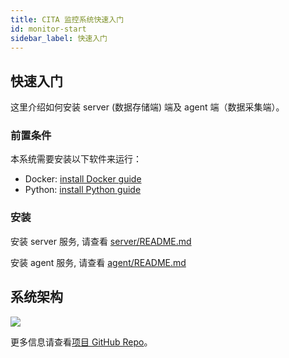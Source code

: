 ```yaml
---
title: CITA 监控系统快速入门
id: monitor-start
sidebar_label: 快速入门
---
```


## 快速入门

这里介绍如何安装 server (数据存储端) 端及 agent 端（数据采集端）。

### 前置条件

本系统需要安装以下软件来运行：

* Docker: [install Docker guide](https://docs.docker.com/install/)
* Python: [install Python guide](https://docs.python-guide.org/starting/installation/)

### 安装

安装 server 服务, 请查看 [server/README.md](https://github.com/cryptape/cita-monitor/tree/master/server/README.md)

安装 agent 服务, 请查看 [agent/README.md](https://github.com/cryptape/cita-monitor/tree/master/agent/README.md)

## 系统架构

![](https://github.com/cryptape/cita-monitor/blob/master/docs/imgs/CITA_Monitor_system_architecture-fs8.png)

更多信息请查看[项目 GitHub Repo](https://github.com/cryptape/cita-monitor)。